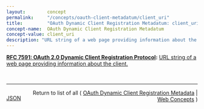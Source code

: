 ```yaml
---
layout:        concept
permalink:     "/concepts/oauth-client-metadatum/client_uri"
title:         "OAuth Dynamic Client Registration Metadatum: client_uri"
concept-name:  OAuth Dynamic Client Registration Metadatum
concept-value: client_uri
description: "URL string of a web page providing information about the client."
---
```


**[RFC 7591: OAuth 2.0 Dynamic Client Registration Protocol](/specs/IETF/RFC/7591 "This specification defines mechanisms for dynamically registering OAuth 2.0 clients with authorization servers. Registration requests send a set of desired client metadata values to the authorization server. The resulting registration responses return a client identifier to use at the authorization server and the client metadata values registered for the client. The client can then use this registration information to communicate with the authorization server using the OAuth 2.0 protocol. This specification also defines a set of common client metadata fields and values for clients to use during registration."):** [URL string of a web page providing information about the client.](http://tools.ietf.org/html/rfc7591#section-2 "Read documentation for OAuth Dynamic Client Registration Metadatum &#34;client_uri&#34;")

<br/>
<hr/>

<p style="float : left"><a href="./client_uri.json" title="JSON representing this particular Web Concept value">JSON</a></p>
<p style="text-align: right">Return to list of all ( <a href="../oauth-client-metadata">OAuth Dynamic Client Registration Metadata</a> | <a href="../">Web Concepts</a> )</p>
